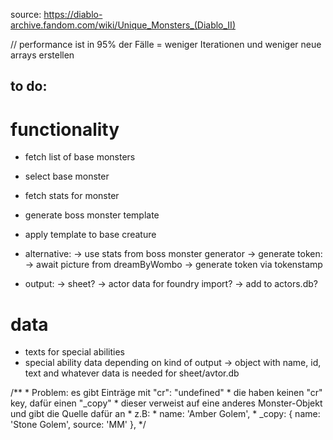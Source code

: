 
source: https://diablo-archive.fandom.com/wiki/Unique_Monsters_(Diablo_II)

// performance ist in 95% der Fälle = weniger Iterationen und weniger neue arrays erstellen

## to do:
# functionality
- fetch list of base monsters
- select base monster
- fetch stats for monster
- generate boss monster template
- apply template to base creature

- alternative:
    -> use stats from boss monster generator
    -> generate token:
        -> await picture from dreamByWombo
        -> generate token via tokenstamp
- output:
    -> sheet?
    -> actor data for foundry import?
        -> add to actors.db?

# data
- texts for special abilities
- special ability data depending on kind of output
    -> object with name, id, text and whatever data is needed for sheet/avtor.db

 /**
     * Problem: es gibt Einträge mit "cr": "undefined"
     * die haben keinen "cr" key, dafür einen "_copy"
     * dieser verweist auf eine anderes Monster-Objekt und gibt die Quelle dafür an
     * z.B: 
     * name: 'Amber Golem',
     * _copy: { name: 'Stone Golem', source: 'MM' },
     */